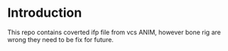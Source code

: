 # Introduction
This repo contains coverted ifp file from vcs ANIM, however bone rig are wrong they need to be fix for future.
